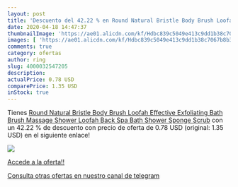 ```yaml
---
layout: post
title: 'Descuento del 42.22 % en Round Natural Bristle Body Brush Loofah '
date: 2020-04-18 14:47:37
thumbnailImage: 'https://ae01.alicdn.com/kf/Hdbc839c5049e413c9dd1b38c7067b8b3I/Round-Natural-Bristle-Body-Brush-Loofah-Effective-Exfoliating-Bath-Brush-Massage-Shower-Loofah-Back-Spa-Bath.jpg_350x350._SL200_.jpg'
images: [ 'https://ae01.alicdn.com/kf/Hdbc839c5049e413c9dd1b38c7067b8b3I/Round-Natural-Bristle-Body-Brush-Loofah-Effective-Exfoliating-Bath-Brush-Massage-Shower-Loofah-Back-Spa-Bath.jpg_350x350._SL200_.jpg' ]
comments: true
category: ofertas
author: ring
slug: 4000032547205
description:
actualPrice: 0.78 USD
comparePrice: 1.35 USD
inStock: true
---
```


Tienes [Round Natural Bristle Body Brush Loofah Effective Exfoliating Bath Brush Massage Shower Loofah Back Spa Bath Shower Sponge Scrub](https://www.amazon.com/dp/4000032547205/?tag=redken08-20) con un 42.22 % de descuento con precio de oferta de 0.78 USD (original: 1.35 USD) en el siguiente enlace!

[![](https://ae01.alicdn.com/kf/Hdbc839c5049e413c9dd1b38c7067b8b3I/Round-Natural-Bristle-Body-Brush-Loofah-Effective-Exfoliating-Bath-Brush-Massage-Shower-Loofah-Back-Spa-Bath.jpg_350x350._SL200_.jpg)](https://www.amazon.com/dp/4000032547205/?tag=redken08-20)

[Accede a la oferta!!](https://www.amazon.com/dp/4000032547205/?tag=redken08-20)

[Consulta otras ofertas en nuestro canal de telegram](https://t.me/s/ofertas25)
